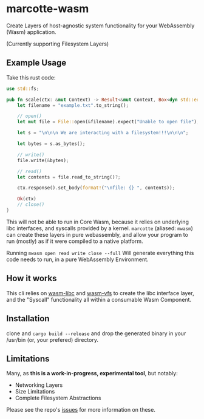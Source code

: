 # marcotte-wasm

Create Layers of host-agnostic system functionality for your WebAssembly (Wasm) application.

(Currently supporting Filesystem Layers)

## Example Usage

Take this rust code:

```rust
use std::fs;

pub fn scale(ctx: &mut Context) -> Result<&mut Context, Box<dyn std::error::Error>> {
    let filename = "example.txt".to_string();

    // open()
    let mut file = File::open(&filename).expect("Unable to open file");

    let s = "\n\n\n We are interacting with a filesystem!!!\n\n\n";

    let bytes = s.as_bytes();

    // write()
    file.write(&bytes);

    // read()
    let contents = file.read_to_string()?;

    ctx.response().set_body(format!("\nfile: {} ", contents));

    Ok(ctx)
    // close()
}
```
This will not be able to run in Core Wasm, because it relies on underlying libc interfaces, and syscalls provided by a kernel. `marcotte` (aliased: `mwasm`) can create these layers in pure webassembly, and allow your program to run (mostly) as if it were compiled to a native platform.

Running `mwasm open read write close --full` Will generate everything this code needs to run, in a pure WebAssembly Environment. 

## How it works

This cli relies on [wasm-libc](https://github.com/dphilla/wasm-vfs) and [wasm-vfs](https://github.com/dphilla/wasm-libc) to create the libc interface layer, and the "Syscall" functionality all within a consumable Wasm Component. 

## Installation 

clone and `cargo build --release` and drop the generated binary in your /usr/bin (or, your prefered) directory. 

## Limitations 

Many, as **this is a work-in-progress, experimental tool**, but notably:

- Networking Layers 
- Size Limitations
- Complete Filesystem Abstractions

Please see the repo's [issues](https://github.com/dphilla/marcotte-wasm/issues) for more information on these.
